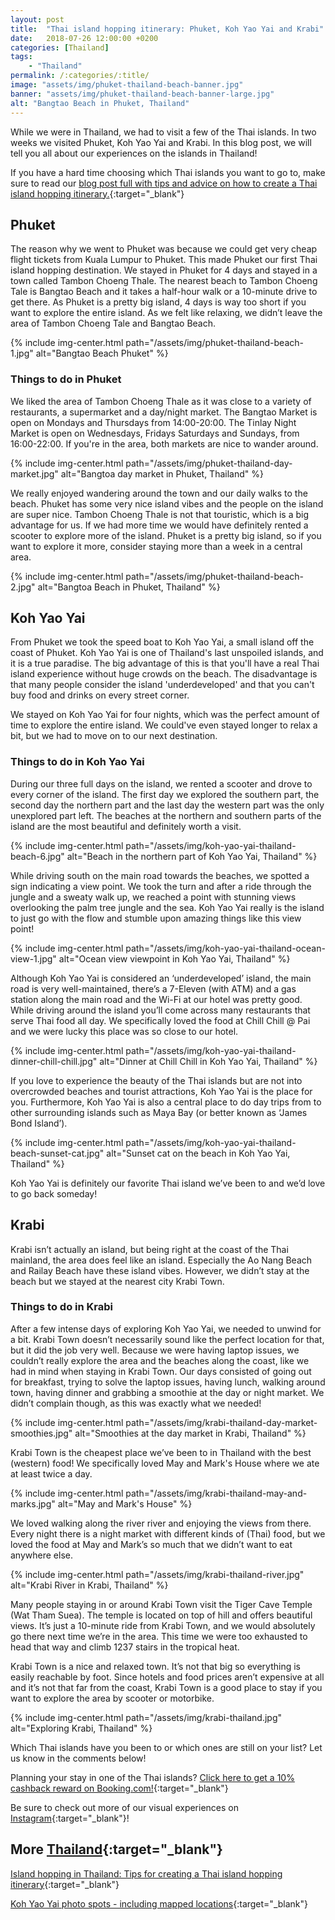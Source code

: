 ```yaml
---
layout: post
title:  "Thai island hopping itinerary: Phuket, Koh Yao Yai and Krabi"
date:   2018-07-26 12:00:00 +0200
categories: [Thailand]
tags:
    - "Thailand"
permalink: /:categories/:title/
image: "assets/img/phuket-thailand-beach-banner.jpg"
banner: "assets/img/phuket-thailand-beach-banner-large.jpg"
alt: "Bangtao Beach in Phuket, Thailand"
---
```


While we were in Thailand, we had to visit a few of the Thai islands. In two weeks we visited Phuket, Koh Yao Yai and Krabi. In this blog post, we will tell you all about our experiences on the islands in Thailand!

If you have a hard time choosing which Thai islands you want to go to, make sure to read our [blog post full with tips and advice on how to create a Thai island hopping itinerary.][island hopping tips]{:target="_blank"}

## Phuket

The reason why we went to Phuket was because we could get very cheap flight tickets from Kuala Lumpur to Phuket. This made Phuket our first Thai island hopping destination. We stayed in Phuket for 4 days and stayed in a town called Tambon Choeng Thale. The nearest beach to Tambon Choeng Tale is Bangtao Beach and it takes a half-hour walk or a 10-minute drive to get there. As Phuket is a pretty big island, 4 days is way too short if you want to explore the entire island. As we felt like relaxing, we didn’t leave the area of Tambon Choeng Tale and Bangtao Beach. 

{% include img-center.html path="/assets/img/phuket-thailand-beach-1.jpg" alt="Bangtao Beach Phuket" %}

### Things to do in Phuket 

We liked the area of Tambon Choeng Thale as it was close to a variety of restaurants, a supermarket and a day/night market. The Bangtao Market is open on Mondays and Thursdays from 14:00-20:00. The Tinlay Night Market is open on Wednesdays, Fridays Saturdays and Sundays, from 16:00-22:00. If you're in the area, both markets are nice to wander around. 

{% include img-center.html path="/assets/img/phuket-thailand-day-market.jpg" alt="Bangtoa day market in Phuket, Thailand" %}

We really enjoyed wandering around the town and our daily walks to the beach. Phuket has some very nice island vibes and the people on the island are super nice. Tambon Choeng Thale is not that touristic, which is a big advantage for us. If we had more time we would have definitely rented a scooter to explore more of the island. Phuket is a pretty big island, so if you want to explore it more, consider staying more than a week in a central area.

{% include img-center.html path="/assets/img/phuket-thailand-beach-2.jpg" alt="Bangtoa Beach in Phuket, Thailand" %}

## Koh Yao Yai

From Phuket we took the speed boat to Koh Yao Yai, a small island off the coast of Phuket. Koh Yao Yai is one of Thailand's last unspoiled islands, and it is a true paradise. The big advantage of this is that you'll have a real Thai island experience without huge crowds on the beach. The disadvantage is that many people consider the island 'underdeveloped' and that you can't buy food and drinks on every street corner.

We stayed on Koh Yao Yai for four nights, which was the perfect amount of time to explore the entire island. We could've even stayed longer to relax a bit, but we had to move on to our next destination.

### Things to do in Koh Yao Yai

During our three full days on the island, we rented a scooter and drove to every corner of the island. The first day we explored the southern part, the second day the northern part and the last day the western part was the only unexplored part left. The beaches at the northern and southern parts of the island are the most beautiful and definitely worth a visit. 

{% include img-center.html path="/assets/img/koh-yao-yai-thailand-beach-6.jpg" alt="Beach in the northern part of Koh Yao Yai, Thailand" %}

While driving south on the main road towards the beaches, we spotted a sign indicating a view point. We took the turn and after a ride through the jungle and a sweaty walk up, we reached a point with stunning views overlooking the palm tree jungle and the sea. Koh Yao Yai really is the island to just go with the flow and stumble upon amazing things like this view point!

{% include img-center.html path="/assets/img/koh-yao-yai-thailand-ocean-view-1.jpg" alt="Ocean view viewpoint in Koh Yao Yai, Thailand" %}

Although Koh Yao Yai is considered an ‘underdeveloped’ island, the main road is very well-maintained, there’s a 7-Eleven (with ATM) and a gas station along the main road and the Wi-Fi at our hotel was pretty good. While driving around the island you’ll come across many restaurants that serve Thai food all day. We specifically loved the food at Chill Chill @ Pai and we were lucky this place was so close to our hotel. 

{% include img-center.html path="/assets/img/koh-yao-yai-thailand-dinner-chill-chill.jpg" alt="Dinner at Chill Chill in Koh Yao Yai, Thailand" %}

If you love to experience the beauty of the Thai islands but are not into overcrowded beaches and tourist attractions, Koh Yao Yai is the place for you. Furthermore, Koh Yao Yai is also a central place to do day trips from to other surrounding islands such as Maya Bay (or better known as ‘James Bond Island’). 

{% include img-center.html path="/assets/img/koh-yao-yai-thailand-beach-sunset-cat.jpg" alt="Sunset cat on the beach in Koh Yao Yai, Thailand" %}

Koh Yao Yai is definitely our favorite Thai island we’ve been to and we’d love to go back someday! 

## Krabi

Krabi isn’t actually an island, but being right at the coast of the Thai mainland, the area does feel like an island. Especially the Ao Nang Beach and Railay Beach have these island vibes. However, we didn’t stay at the beach but we stayed at the nearest city Krabi Town. 

### Things to do in Krabi

After a few intense days of exploring Koh Yao Yai, we needed to unwind for a bit. Krabi Town doesn’t necessarily sound like the perfect location for that, but it did the job very well. Because we were having laptop issues, we couldn’t really explore the area and the beaches along the coast, like we had in mind when staying in Krabi Town. Our days consisted of going out for breakfast, trying to solve the laptop issues, having lunch, walking around town, having dinner and grabbing a smoothie at the day or night market. We didn’t complain though, as this was exactly what we needed!

{% include img-center.html path="/assets/img/krabi-thailand-day-market-smoothies.jpg" alt="Smoothies at the day market in Krabi, Thailand" %}

Krabi Town is the cheapest place we’ve been to in Thailand with the best (western) food! We specifically loved May and Mark's House where we ate at least twice a day. 

{% include img-center.html path="/assets/img/krabi-thailand-may-and-marks.jpg" alt="May and Mark's House" %}

We loved walking along the river river and enjoying the views from there. Every night there is a night market with different kinds of (Thai) food, but we loved the food at May and Mark’s so much that we didn’t want to eat anywhere else. 

{% include img-center.html path="/assets/img/krabi-thailand-river.jpg" alt="Krabi River in Krabi, Thailand" %}

Many people staying in or around Krabi Town visit the Tiger Cave Temple (Wat Tham Suea). The temple is located on top of hill and offers beautiful views. It’s just a 10-minute ride from Krabi Town, and we would absolutely go there next time we’re in the area. This time we were too exhausted to head that way and climb 1237 stairs in the tropical heat. 

Krabi Town is a nice and relaxed town. It’s not that big so everything is easily reachable by foot. Since hotels and food prices aren’t expensive at all and it’s not that far from the coast, Krabi Town is a good place to stay if you want to explore the area by scooter or motorbike. 

{% include img-center.html path="/assets/img/krabi-thailand.jpg" alt="Exploring Krabi, Thailand" %}

Which Thai islands have you been to or which ones are still on your list? Let us know in the comments below!

Planning your stay in one of the Thai islands? [Click here to get a 10% cashback reward on Booking.com!][booking.com]{:target="_blank"}

Be sure to check out more of our visual experiences on [Instagram][instagram]{:target="_blank"}!

## More [Thailand][thailand]{:target="_blank"}

[Island hopping in Thailand: Tips for creating a Thai island hopping itinerary][island hopping tips]{:target="_blank"}

[Koh Yao Yai photo spots - including mapped locations][koh yao yai photo spots]{:target="_blank"}

[thailand]: https://kipamojo.world/tags.html#thailand

[island hopping tips]: https://kipamojo.world/thailand/Island-hopping-in-Thailand-Tips-for-creating-a-Thai-island-hopping-itinerary/
[koh yao yai photo spots]: https://kipamojo.world/thailand/Koh-Yoa-Yai-photo-spots/

[instagram]: https://instagram.com/kipamojo
[booking.com]: https://www.booking.com/s/11_6/joop9916
